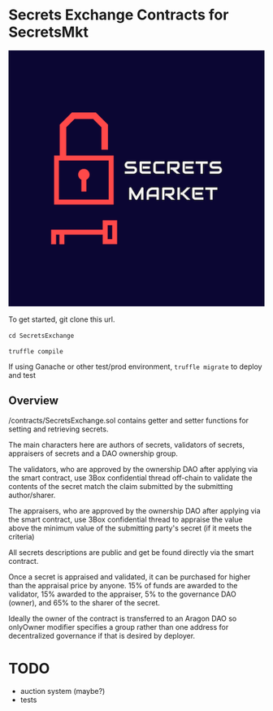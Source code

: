 # Secrets Exchange Contracts for SecretsMkt

![Secrets Exchange Logo](images/logo.png)

To get started, git clone this url.

`cd SecretsExchange`

`truffle compile`

If using Ganache or other test/prod environment, `truffle migrate` to deploy and test


## Overview

/contracts/SecretsExchange.sol contains getter and setter functions for setting and retrieving secrets.

The main characters here are authors of secrets, validators of secrets, appraisers of secrets and a DAO ownership group.

The validators, who are approved by the ownership DAO after applying via the smart contract, use 3Box confidential thread off-chain to validate the contents of the secret match the claim submitted by the submitting author/sharer.

The appraisers, who are approved by the ownership DAO after applying via the smart contract, use 3Box confidential thread to appraise the value above the minimum value of the submitting party's secret (if it meets the criteria)

All secrets descriptions are public and get be found directly via the smart contract.

Once a secret is appraised and validated, it can be purchased for higher than the appraisal price by anyone. 15% of funds are awarded to the validator, 15% awarded to the appraiser, 5% to the governance DAO (owner), and 65% to the sharer of the secret.

Ideally the owner of the contract is transferred to an Aragon DAO so onlyOwner modifier specifies a group rather than one address for decentralized governance if that is desired by deployer.



# TODO

- auction system (maybe?)
- tests

